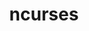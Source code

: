 ---
title: "ncurses"
layout: cache
categories: [package, v0.23.0]
meta: {"versions": ["6.3", "6.5"], "compilers": ["apple-clang@=15.0.0", "cce@=15.0.1", "gcc@=10.2.1", "gcc@=11.1.0", "gcc@=11.4.0", "gcc@=12.3.0", "gcc@=12.4.0", "gcc@=13.2.0", "gcc@=7.3.1", "gcc@=7.5.0", "gcc@=9.4.0", "oneapi@=2024.1.0", "oneapi@=2024.2.1"], "oss": ["amzn2", "centos7", "rhel8", "ubuntu18.04", "ubuntu20.04", "ubuntu22.04", "ubuntu24.04", "ventura"], "platforms": ["darwin", "linux"], "targets": ["aarch64", "neoverse_n1", "neoverse_v1", "neoverse_v2", "ppc64le", "x86_64_v3", "x86_64_v4", "zen4"], "stacks": ["aws-isc", "aws-isc-aarch64", "aws-pcluster-neoverse_v1", "aws-pcluster-x86_64_v4", "build_systems", "data-vis-sdk", "developer-tools-manylinux2014", "e4s", "e4s-cray-rhel", "e4s-neoverse-v2", "e4s-neoverse_v1", "e4s-oneapi", "e4s-power", "e4s-rocm-external", "ml-darwin-aarch64-mps", "ml-linux-aarch64-cpu", "ml-linux-aarch64-cuda", "ml-linux-x86_64-cpu", "ml-linux-x86_64-cuda", "ml-linux-x86_64-rocm", "radiuss", "radiuss-aws", "radiuss-aws-aarch64", "root", "tutorial"], "num_specs": 22, "num_specs_by_stack": {"ml-darwin-aarch64-mps": 1, "root": 22, "aws-isc-aarch64": 2, "radiuss-aws-aarch64": 2, "aws-pcluster-neoverse_v1": 2, "aws-pcluster-x86_64_v4": 4, "radiuss-aws": 1, "aws-isc": 1, "developer-tools-manylinux2014": 1, "e4s-cray-rhel": 1, "radiuss": 1, "build_systems": 1, "e4s-power": 1, "data-vis-sdk": 1, "e4s-neoverse_v1": 1, "e4s-neoverse-v2": 1, "e4s-rocm-external": 1, "tutorial": 2, "e4s": 1, "e4s-oneapi": 1, "ml-linux-aarch64-cuda": 1, "ml-linux-aarch64-cpu": 1, "ml-linux-x86_64-cuda": 1, "ml-linux-x86_64-rocm": 1, "ml-linux-x86_64-cpu": 1}}
spec_details: [{"hash": "no2lhcqgdxi76r6vsxvrg6fwrul4qeaz", "compiler": "apple-clang@=15.0.0", "versions": ["6.5"], "os": "ventura", "platform": "darwin", "target": "aarch64", "variants": ["abi=none", "build_system=autotools", "patches=7a351bc", "~symlinks", "+termlib"], "stacks": ["ml-darwin-aarch64-mps", "root"], "size": "-", "tarball": "https://binaries.spack.io/v0.23.0/build_cache/darwin-ventura-aarch64/apple-clang-15.0.0/ncurses-6.5/darwin-ventura-aarch64-apple-clang-15.0.0-ncurses-6.5-no2lhcqgdxi76r6vsxvrg6fwrul4qeaz.spack"}, {"hash": "z6bxnszeuxcyukhaiixdnwmhce7njzt2", "compiler": "gcc@=7.3.1", "versions": ["6.5"], "os": "amzn2", "platform": "linux", "target": "aarch64", "variants": ["abi=none", "build_system=autotools", "patches=7a351bc", "~symlinks", "+termlib"], "stacks": ["root", "aws-isc-aarch64", "radiuss-aws-aarch64"], "size": "-", "tarball": "https://binaries.spack.io/v0.23.0/build_cache/linux-amzn2-aarch64/gcc-7.3.1/ncurses-6.5/linux-amzn2-aarch64-gcc-7.3.1-ncurses-6.5-z6bxnszeuxcyukhaiixdnwmhce7njzt2.spack"}, {"hash": "mf2tczspztsewxm7qy7ynwjuy7yjx6hk", "compiler": "gcc@=12.4.0", "versions": ["6.5"], "os": "amzn2", "platform": "linux", "target": "neoverse_n1", "variants": ["abi=none", "build_system=autotools", "patches=7a351bc", "~symlinks", "+termlib"], "stacks": ["root", "aws-pcluster-neoverse_v1"], "size": "-", "tarball": "https://binaries.spack.io/v0.23.0/build_cache/linux-amzn2-neoverse_n1/gcc-12.4.0/ncurses-6.5/linux-amzn2-neoverse_n1-gcc-12.4.0-ncurses-6.5-mf2tczspztsewxm7qy7ynwjuy7yjx6hk.spack"}, {"hash": "dkj6hfxcgq2jyehd744uhp44irt7cvv2", "compiler": "gcc@=7.3.1", "versions": ["6.5"], "os": "amzn2", "platform": "linux", "target": "neoverse_n1", "variants": ["abi=none", "build_system=autotools", "patches=7a351bc", "~symlinks", "+termlib"], "stacks": ["root", "aws-isc-aarch64", "radiuss-aws-aarch64"], "size": "-", "tarball": "https://binaries.spack.io/v0.23.0/build_cache/linux-amzn2-neoverse_n1/gcc-7.3.1/ncurses-6.5/linux-amzn2-neoverse_n1-gcc-7.3.1-ncurses-6.5-dkj6hfxcgq2jyehd744uhp44irt7cvv2.spack"}, {"hash": "wuvpsfvd6om3rap6myub4i7xte6zfwak", "compiler": "gcc@=12.4.0", "versions": ["6.5"], "os": "amzn2", "platform": "linux", "target": "neoverse_v1", "variants": ["abi=none", "build_system=autotools", "patches=7a351bc", "~symlinks", "+termlib"], "stacks": ["root", "aws-pcluster-neoverse_v1"], "size": "-", "tarball": "https://binaries.spack.io/v0.23.0/build_cache/linux-amzn2-neoverse_v1/gcc-12.4.0/ncurses-6.5/linux-amzn2-neoverse_v1-gcc-12.4.0-ncurses-6.5-wuvpsfvd6om3rap6myub4i7xte6zfwak.spack"}, {"hash": "ime7skf6w46xf4iyptexatvyis4dw764", "compiler": "gcc@=12.4.0", "versions": ["6.5"], "os": "amzn2", "platform": "linux", "target": "x86_64_v3", "variants": ["abi=none", "build_system=autotools", "patches=7a351bc", "~symlinks", "+termlib"], "stacks": ["root", "aws-pcluster-x86_64_v4"], "size": "-", "tarball": "https://binaries.spack.io/v0.23.0/build_cache/linux-amzn2-x86_64_v3/gcc-12.4.0/ncurses-6.5/linux-amzn2-x86_64_v3-gcc-12.4.0-ncurses-6.5-ime7skf6w46xf4iyptexatvyis4dw764.spack"}, {"hash": "szav2lvgyzngptj6fpyy3gwny7cnodml", "compiler": "oneapi@=2024.1.0", "versions": ["6.5"], "os": "amzn2", "platform": "linux", "target": "x86_64_v3", "variants": ["abi=none", "build_system=autotools", "patches=7a351bc", "~symlinks", "+termlib"], "stacks": ["root", "aws-pcluster-x86_64_v4"], "size": "-", "tarball": "https://binaries.spack.io/v0.23.0/build_cache/linux-amzn2-x86_64_v3/oneapi-2024.1.0/ncurses-6.5/linux-amzn2-x86_64_v3-oneapi-2024.1.0-ncurses-6.5-szav2lvgyzngptj6fpyy3gwny7cnodml.spack"}, {"hash": "bqyvppr5wessr3vqlmuqp7thoude2w2t", "compiler": "gcc@=7.3.1", "versions": ["6.5"], "os": "amzn2", "platform": "linux", "target": "x86_64_v3", "variants": ["abi=none", "build_system=autotools", "patches=7a351bc", "~symlinks", "+termlib"], "stacks": ["root", "radiuss-aws", "aws-isc"], "size": "-", "tarball": "https://binaries.spack.io/v0.23.0/build_cache/linux-amzn2-x86_64_v3/gcc-7.3.1/ncurses-6.5/linux-amzn2-x86_64_v3-gcc-7.3.1-ncurses-6.5-bqyvppr5wessr3vqlmuqp7thoude2w2t.spack"}, {"hash": "5jbgoagebxozsaant5w3i6yybod2xwbn", "compiler": "gcc@=12.4.0", "versions": ["6.5"], "os": "amzn2", "platform": "linux", "target": "x86_64_v4", "variants": ["abi=none", "build_system=autotools", "patches=7a351bc", "~symlinks", "+termlib"], "stacks": ["root", "aws-pcluster-x86_64_v4"], "size": "-", "tarball": "https://binaries.spack.io/v0.23.0/build_cache/linux-amzn2-x86_64_v4/gcc-12.4.0/ncurses-6.5/linux-amzn2-x86_64_v4-gcc-12.4.0-ncurses-6.5-5jbgoagebxozsaant5w3i6yybod2xwbn.spack"}, {"hash": "hfjzwv6l3odbpf43mwmvxpi475hq4v5d", "compiler": "oneapi@=2024.1.0", "versions": ["6.5"], "os": "amzn2", "platform": "linux", "target": "x86_64_v4", "variants": ["abi=none", "build_system=autotools", "patches=7a351bc", "~symlinks", "+termlib"], "stacks": ["root", "aws-pcluster-x86_64_v4"], "size": "-", "tarball": "https://binaries.spack.io/v0.23.0/build_cache/linux-amzn2-x86_64_v4/oneapi-2024.1.0/ncurses-6.5/linux-amzn2-x86_64_v4-oneapi-2024.1.0-ncurses-6.5-hfjzwv6l3odbpf43mwmvxpi475hq4v5d.spack"}, {"hash": "khabchheiwvbmx6x5m6tmzkdfg7suwwk", "compiler": "gcc@=10.2.1", "versions": ["6.5"], "os": "centos7", "platform": "linux", "target": "x86_64_v3", "variants": ["abi=none", "build_system=autotools", "patches=7a351bc", "~symlinks", "+termlib"], "stacks": ["root", "developer-tools-manylinux2014"], "size": "-", "tarball": "https://binaries.spack.io/v0.23.0/build_cache/linux-centos7-x86_64_v3/gcc-10.2.1/ncurses-6.5/linux-centos7-x86_64_v3-gcc-10.2.1-ncurses-6.5-khabchheiwvbmx6x5m6tmzkdfg7suwwk.spack"}, {"hash": "ctfsn7c47rntuvbr255av7ucmkp5cxe7", "compiler": "cce@=15.0.1", "versions": ["6.5"], "os": "rhel8", "platform": "linux", "target": "zen4", "variants": ["abi=none", "build_system=autotools", "patches=7a351bc", "~symlinks", "+termlib"], "stacks": ["root", "e4s-cray-rhel"], "size": "-", "tarball": "https://binaries.spack.io/v0.23.0/build_cache/linux-rhel8-zen4/cce-15.0.1/ncurses-6.5/linux-rhel8-zen4-cce-15.0.1-ncurses-6.5-ctfsn7c47rntuvbr255av7ucmkp5cxe7.spack"}, {"hash": "keor23dzhsd6ek3m4gm7advq6t4yb5pl", "compiler": "gcc@=7.5.0", "versions": ["6.5"], "os": "ubuntu18.04", "platform": "linux", "target": "x86_64_v3", "variants": ["abi=none", "build_system=autotools", "patches=7a351bc", "~symlinks", "+termlib"], "stacks": ["radiuss", "root", "build_systems"], "size": "-", "tarball": "https://binaries.spack.io/v0.23.0/build_cache/linux-ubuntu18.04-x86_64_v3/gcc-7.5.0/ncurses-6.5/linux-ubuntu18.04-x86_64_v3-gcc-7.5.0-ncurses-6.5-keor23dzhsd6ek3m4gm7advq6t4yb5pl.spack"}, {"hash": "jnadt2mcf6735o3omwexffdnv25on3d4", "compiler": "gcc@=9.4.0", "versions": ["6.3"], "os": "ubuntu20.04", "platform": "linux", "target": "ppc64le", "variants": ["abi=none", "build_system=autotools", "patches=7a351bc", "~symlinks", "+termlib"], "stacks": ["e4s-power", "root"], "size": "-", "tarball": "https://binaries.spack.io/v0.23.0/build_cache/linux-ubuntu20.04-ppc64le/gcc-9.4.0/ncurses-6.3/linux-ubuntu20.04-ppc64le-gcc-9.4.0-ncurses-6.3-jnadt2mcf6735o3omwexffdnv25on3d4.spack"}, {"hash": "m5kprdi3qcliaz7mm7qkgzo3jicvxhyb", "compiler": "gcc@=11.1.0", "versions": ["6.5"], "os": "ubuntu20.04", "platform": "linux", "target": "x86_64_v3", "variants": ["abi=none", "build_system=autotools", "patches=7a351bc", "~symlinks", "+termlib"], "stacks": ["root", "data-vis-sdk"], "size": "-", "tarball": "https://binaries.spack.io/v0.23.0/build_cache/linux-ubuntu20.04-x86_64_v3/gcc-11.1.0/ncurses-6.5/linux-ubuntu20.04-x86_64_v3-gcc-11.1.0-ncurses-6.5-m5kprdi3qcliaz7mm7qkgzo3jicvxhyb.spack"}, {"hash": "ycqoqfk7e6n3ad7ctgxdqgwl2s5h2f2i", "compiler": "gcc@=11.4.0", "versions": ["6.5"], "os": "ubuntu22.04", "platform": "linux", "target": "neoverse_v1", "variants": ["abi=none", "build_system=autotools", "patches=7a351bc", "~symlinks", "+termlib"], "stacks": ["root", "e4s-neoverse_v1"], "size": "-", "tarball": "https://binaries.spack.io/v0.23.0/build_cache/linux-ubuntu22.04-neoverse_v1/gcc-11.4.0/ncurses-6.5/linux-ubuntu22.04-neoverse_v1-gcc-11.4.0-ncurses-6.5-ycqoqfk7e6n3ad7ctgxdqgwl2s5h2f2i.spack"}, {"hash": "ilhd3dutxc2rge37bxqcpgmcmqycdeho", "compiler": "gcc@=11.4.0", "versions": ["6.5"], "os": "ubuntu22.04", "platform": "linux", "target": "neoverse_v2", "variants": ["abi=none", "build_system=autotools", "patches=7a351bc", "~symlinks", "+termlib"], "stacks": ["root", "e4s-neoverse-v2"], "size": "-", "tarball": "https://binaries.spack.io/v0.23.0/build_cache/linux-ubuntu22.04-neoverse_v2/gcc-11.4.0/ncurses-6.5/linux-ubuntu22.04-neoverse_v2-gcc-11.4.0-ncurses-6.5-ilhd3dutxc2rge37bxqcpgmcmqycdeho.spack"}, {"hash": "rvg7j6bmergf3is4yoacm5sgsi7l4tvm", "compiler": "gcc@=11.4.0", "versions": ["6.5"], "os": "ubuntu22.04", "platform": "linux", "target": "x86_64_v3", "variants": ["abi=none", "build_system=autotools", "patches=7a351bc", "~symlinks", "+termlib"], "stacks": ["e4s-rocm-external", "root", "tutorial", "e4s"], "size": "-", "tarball": "https://binaries.spack.io/v0.23.0/build_cache/linux-ubuntu22.04-x86_64_v3/gcc-11.4.0/ncurses-6.5/linux-ubuntu22.04-x86_64_v3-gcc-11.4.0-ncurses-6.5-rvg7j6bmergf3is4yoacm5sgsi7l4tvm.spack"}, {"hash": "6qzhvb2zlw7352mgqodwvnmr5v32zzsl", "compiler": "oneapi@=2024.2.1", "versions": ["6.5"], "os": "ubuntu22.04", "platform": "linux", "target": "x86_64_v3", "variants": ["abi=none", "build_system=autotools", "patches=7a351bc", "~symlinks", "+termlib"], "stacks": ["root", "e4s-oneapi"], "size": "-", "tarball": "https://binaries.spack.io/v0.23.0/build_cache/linux-ubuntu22.04-x86_64_v3/oneapi-2024.2.1/ncurses-6.5/linux-ubuntu22.04-x86_64_v3-oneapi-2024.2.1-ncurses-6.5-6qzhvb2zlw7352mgqodwvnmr5v32zzsl.spack"}, {"hash": "uajmsrcnwwu2a7vc5jooaihbsmywt3sq", "compiler": "gcc@=12.3.0", "versions": ["6.5"], "os": "ubuntu22.04", "platform": "linux", "target": "x86_64_v3", "variants": ["abi=none", "build_system=autotools", "patches=7a351bc", "~symlinks", "+termlib"], "stacks": ["root", "tutorial"], "size": "-", "tarball": "https://binaries.spack.io/v0.23.0/build_cache/linux-ubuntu22.04-x86_64_v3/gcc-12.3.0/ncurses-6.5/linux-ubuntu22.04-x86_64_v3-gcc-12.3.0-ncurses-6.5-uajmsrcnwwu2a7vc5jooaihbsmywt3sq.spack"}, {"hash": "uw74mqonk27ajp4lhwbyomu6pjvxzokb", "compiler": "gcc@=13.2.0", "versions": ["6.5"], "os": "ubuntu24.04", "platform": "linux", "target": "aarch64", "variants": ["abi=none", "build_system=autotools", "patches=7a351bc", "~symlinks", "+termlib"], "stacks": ["root", "ml-linux-aarch64-cuda", "ml-linux-aarch64-cpu"], "size": "-", "tarball": "https://binaries.spack.io/v0.23.0/build_cache/linux-ubuntu24.04-aarch64/gcc-13.2.0/ncurses-6.5/linux-ubuntu24.04-aarch64-gcc-13.2.0-ncurses-6.5-uw74mqonk27ajp4lhwbyomu6pjvxzokb.spack"}, {"hash": "bfnmtuzycfuhpzgo252wtu2xfpnngvti", "compiler": "gcc@=13.2.0", "versions": ["6.5"], "os": "ubuntu24.04", "platform": "linux", "target": "x86_64_v3", "variants": ["abi=none", "build_system=autotools", "patches=7a351bc", "~symlinks", "+termlib"], "stacks": ["ml-linux-x86_64-cuda", "ml-linux-x86_64-rocm", "root", "ml-linux-x86_64-cpu"], "size": "-", "tarball": "https://binaries.spack.io/v0.23.0/build_cache/linux-ubuntu24.04-x86_64_v3/gcc-13.2.0/ncurses-6.5/linux-ubuntu24.04-x86_64_v3-gcc-13.2.0-ncurses-6.5-bfnmtuzycfuhpzgo252wtu2xfpnngvti.spack"}]
---